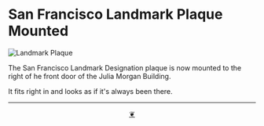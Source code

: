 # San Francisco Landmark Plaque Mounted 

![Landmark Plaque]( https://lh3.googleusercontent.com/pw/AP1GczNyoOcoCpig-9P6r-J4v68lVTU1AfVvNCnniXTRF8hE9kPVebwgUEn-zgMAFkdtayNdubLEhhtJN9dkzrrv7QHCW-37VeTdtXoPaa6zrGTlg0yb4g=w2400)

The San Francisco Landmark Designation plaque is now mounted to the right of he front door of the Julia Morgan Building.

It fits right in and looks as if it's always been there.

***

<center title="Hello! Click me to go up to the top" ><a class=aDingbat href=javascript:window.scrollTo(0,0);> ❦ </a></center>
